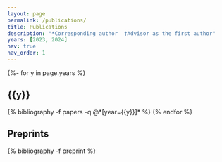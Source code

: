 ```yaml
---
layout: page
permalink: /publications/
title: Publications
description: "*Corresponding author  †Advisor as the first author"
years: [2023, 2024]
nav: true
nav_order: 1
---
```

<!-- _pages/publications.md -->
<div class="publications">
{%- for y in page.years %}
  <h2 class="year">{{y}}</h2>
  {% bibliography -f papers -q @*[year={{y}}]* %}
{% endfor %}
</div>

<div class="publications">
  <h2>Preprints</h2>
  {% bibliography -f preprint %}
</div>
